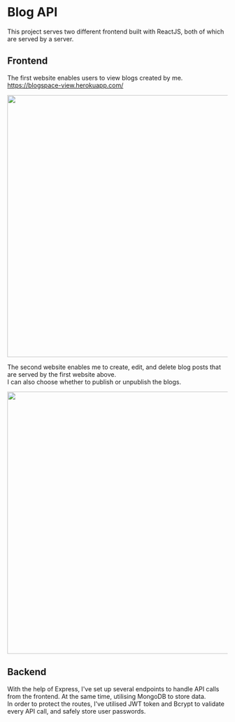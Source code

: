 # Blog API

This project serves two different frontend built with ReactJS, both of which are served by a server.

## Frontend
The first website enables users to view blogs created by me.<br/>
https://blogspace-view.herokuapp.com/

<img src="https://user-images.githubusercontent.com/88147891/182830152-609e57a5-51ba-4d56-81f6-dc4a235e265d.png" width="1000" height="600" />

The second website enables me to create, edit, and delete blog posts that are served by the first website above.<br/>
I can also choose whether to publish or unpublish the blogs.

<img src="https://user-images.githubusercontent.com/88147891/182830770-98787f87-dd7a-46a2-9699-a5f0fb229c05.png" width="1000" height="600" />

## Backend
With the help of Express, I've set up several endpoints to handle API calls from the frontend. At the same time, utilising MongoDB to store data.<br/>
In order to protect the routes, I've utilised JWT token and Bcrypt to validate every API call, and safely store user passwords.
